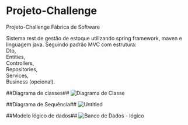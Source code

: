 # Projeto-Challenge
Projeto-Challenge Fábrica de Software

Sistema rest de gestão de estoque utilizando spring framework, maven e linguagem java.
Seguindo padrão MVC com estrutura:  
Dto,  
Entities,  
Controllers,  
Repositories,  
Services,  
Business (opcional).

##Diagrama de classes##
![Diagrama de Classe](https://media.github.ibm.com/user/409459/files/350ca381-566e-4607-a34d-caef2dda81c2)

##Diagrama de Sequência##
![Untitled](https://media.github.ibm.com/user/409459/files/0172f172-e4c8-400c-8cdc-49eec92a7469)

##Modelo lógico de dados##
![Banco de Dados - lógico](https://media.github.ibm.com/user/409459/files/1982f981-c903-438c-8452-5ef416ba286b)